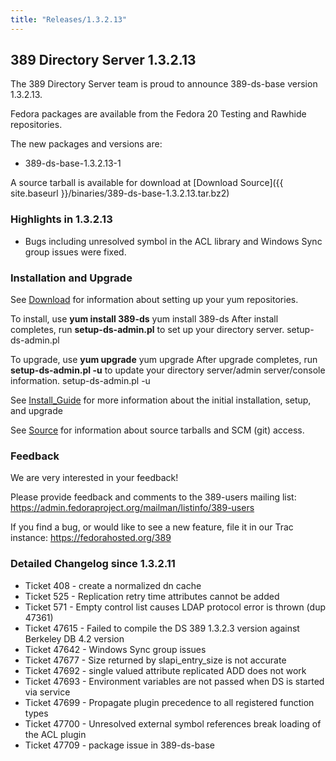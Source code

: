 ```yaml
---
title: "Releases/1.3.2.13"
---
```

389 Directory Server 1.3.2.13
-----------------------------

The 389 Directory Server team is proud to announce 389-ds-base version 1.3.2.13.

Fedora packages are available from the Fedora 20 Testing and Rawhide repositories.

The new packages and versions are:

-   389-ds-base-1.3.2.13-1

A source tarball is available for download at [Download Source]({{ site.baseurl }}/binaries/389-ds-base-1.3.2.13.tar.bz2)

### Highlights in 1.3.2.13

-   Bugs including unresolved symbol in the ACL library and Windows Sync group issues were fixed.

### Installation and Upgrade

See [Download](../download.html) for information about setting up your yum repositories.

To install, use **yum install 389-ds** yum install 389-ds After install completes, run **setup-ds-admin.pl** to set up your directory server. setup-ds-admin.pl

To upgrade, use **yum upgrade** yum upgrade After upgrade completes, run **setup-ds-admin.pl -u** to update your directory server/admin server/console information. setup-ds-admin.pl -u

See [Install\_Guide](../legacy/install-guide.html) for more information about the initial installation, setup, and upgrade

See [Source](../development/source.html) for information about source tarballs and SCM (git) access.

### Feedback

We are very interested in your feedback!

Please provide feedback and comments to the 389-users mailing list: <https://admin.fedoraproject.org/mailman/listinfo/389-users>

If you find a bug, or would like to see a new feature, file it in our Trac instance: <https://fedorahosted.org/389>

### Detailed Changelog since 1.3.2.11

-   Ticket 408 - create a normalized dn cache
-   Ticket 525 - Replication retry time attributes cannot be added
-   Ticket 571 - Empty control list causes LDAP protocol error is thrown (dup 47361)
-   Ticket 47615 - Failed to compile the DS 389 1.3.2.3 version against Berkeley DB 4.2 version
-   Ticket 47642 - Windows Sync group issues
-   Ticket 47677 - Size returned by slapi\_entry\_size is not accurate
-   Ticket 47692 - single valued attribute replicated ADD does not work
-   Ticket 47693 - Environment variables are not passed when DS is started via service
-   Ticket 47699 - Propagate plugin precedence to all registered function types
-   Ticket 47700 - Unresolved external symbol references break loading of the ACL plugin
-   Ticket 47709 - package issue in 389-ds-base

